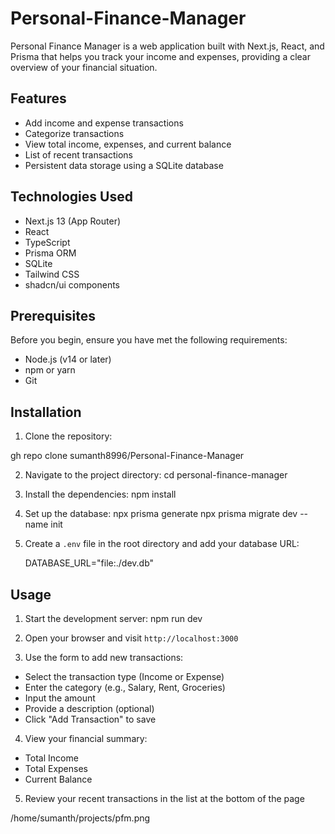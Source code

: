 # Personal-Finance-Manager

Personal Finance Manager is a web application built with Next.js, React, and Prisma that helps you track your income and expenses, providing a clear overview of your financial situation.

## Features

- Add income and expense transactions
- Categorize transactions
- View total income, expenses, and current balance
- List of recent transactions
- Persistent data storage using a SQLite database

## Technologies Used

- Next.js 13 (App Router)
- React
- TypeScript
- Prisma ORM
- SQLite
- Tailwind CSS
- shadcn/ui components

## Prerequisites

Before you begin, ensure you have met the following requirements:

- Node.js (v14 or later)
- npm or yarn
- Git

## Installation

1. Clone the repository:

gh repo clone sumanth8996/Personal-Finance-Manager


2. Navigate to the project directory:
 cd personal-finance-manager

3. Install the dependencies:
   npm install


4. Set up the database:
   npx prisma generate
   npx prisma migrate dev --name init



   
5. Create a `.env` file in the root directory and add your database URL:

      DATABASE_URL="file:./dev.db"

## Usage

1. Start the development server:
  npm run dev

2. Open your browser and visit `http://localhost:3000`

3. Use the form to add new transactions:
- Select the transaction type (Income or Expense)
- Enter the category (e.g., Salary, Rent, Groceries)
- Input the amount
- Provide a description (optional)
- Click "Add Transaction" to save

4. View your financial summary:
- Total Income
- Total Expenses
- Current Balance

5. Review your recent transactions in the list at the bottom of the page

/home/sumanth/projects/pfm.png



  



